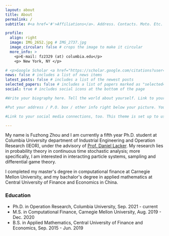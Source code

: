 ```yaml
---
layout: about
title: About
permalink: /
subtitle: #<a href='#'>Affiliations</a>. Address. Contacts. Moto. Etc.

profile:
  align: right
  image: IMG_2652.jpg # IMG_2737.jpg
  image_circular: false # crops the image to make it circular
  more_info: >
    <p>E-mail: fz2329 (at) columbia.edu</p>
    <p> New York, NY </p>

# <p>Google Scholar <a href="https://scholar.google.com/citations?user=qc6CJjYAAAAJ" title="Google Scholar"><i class="ai ai-google-scholar"></i></a></p>
news: false # includes a list of news items
latest_posts: false # includes a list of the newest posts
selected_papers: false # includes a list of papers marked as "selected={true}"
social: true # includes social icons at the bottom of the page

#Write your biography here. Tell the world about yourself. Link to your favorite [subreddit](http://reddit.com). You can put a picture in, too. The code is already in, just name your picture `prof_pic.jpg` and put it in the `img/` folder.

#Put your address / P.O. box / other info right below your picture. You can also disable any of these elements by editing `profile` property of the YAML header of your `_pages/about.md`. Edit `_bibliography/papers.bib` and Jekyll will render your [publications page](/al-folio/publications/) automatically.

#Link to your social media connections, too. This theme is set up to use [Font Awesome icons](https://fontawesome.com/) and [Academicons](https://jpswalsh.github.io/academicons/), like the ones below. Add your Facebook, Twitter, LinkedIn, Google Scholar, or just disable all of them.

---
```

My name is Fuzhong Zhou and I am currently a fifth year Ph.D. student at Columbia University department of Industrial Engineering and Operation Research (IEOR), under the advisory of [Prof. Daniel Lacker](https://www.columbia.edu/~dl3133/). My research lies in probability theory in continuous time stochastic analysis; more specifically, I am interested in interacting particle systems, sampling and differential game theory.

I completed my master's degree in computational finance at Carnegie Mellon University, and my bachalor's degree in applied mathematics at Central University of Finance and Economics in China. 


### Education
- Ph.D. in Operation Research, Columbia University, Sep. 2021 - current 
- M.S. in Computational Finance, Carnegie Mellon University, Aug. 2019 - Dec. 2020
- B.S. in Applied Mathematics, Central University of Finance and Economics, Sep. 2015 - Jun. 2019
